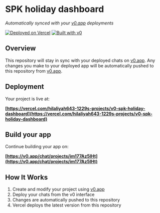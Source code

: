 # SPK holiday dashboard

*Automatically synced with your [v0.app](https://v0.app) deployments*

[![Deployed on Vercel](https://img.shields.io/badge/Deployed%20on-Vercel-black?style=for-the-badge&logo=vercel)](https://vercel.com/hilaliyah643-1229s-projects/v0-spk-holiday-dashboard)
[![Built with v0](https://img.shields.io/badge/Built%20with-v0.app-black?style=for-the-badge)](https://v0.app/chat/projects/im177Az5IHt)

## Overview

This repository will stay in sync with your deployed chats on [v0.app](https://v0.app).
Any changes you make to your deployed app will be automatically pushed to this repository from [v0.app](https://v0.app).

## Deployment

Your project is live at:

**[https://vercel.com/hilaliyah643-1229s-projects/v0-spk-holiday-dashboard](https://vercel.com/hilaliyah643-1229s-projects/v0-spk-holiday-dashboard)**

## Build your app

Continue building your app on:

**[https://v0.app/chat/projects/im177Az5IHt](https://v0.app/chat/projects/im177Az5IHt)**

## How It Works

1. Create and modify your project using [v0.app](https://v0.app)
2. Deploy your chats from the v0 interface
3. Changes are automatically pushed to this repository
4. Vercel deploys the latest version from this repository